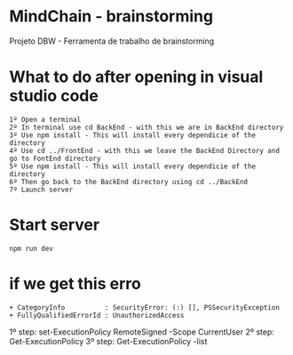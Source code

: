 # MindChain - brainstorming

Projeto DBW - Ferramenta de trabalho de brainstorming

# What to do after opening in visual studio code
    1º Open a terminal
    2º In terminal use cd BackEnd - with this we are in BackEnd directory
    3º Use npm install - This will install every dependicie of the directory
    4º Use cd ../FrontEnd - with this we leave the BackEnd Directory and go to FontEnd directory
    5º Use npm install - This will install every dependicie of the directory
    6º Then go back to the BackEnd directory using cd ../BackEnd
    7º Launch server

# Start server

    npm run dev

# if we get this erro

    + CategoryInfo          : SecurityError: (:) [], PSSecurityException
    + FullyQualifiedErrorId : UnauthorizedAccess

1º step: set-ExecutionPolicy RemoteSigned -Scope CurrentUser
2º step: Get-ExecutionPolicy
3º step: Get-ExecutionPolicy -list
